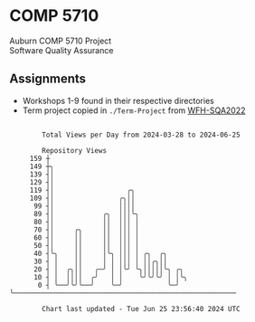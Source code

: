 # COMP 5710
Auburn COMP 5710 Project  
Software Quality Assurance

## Assignments
- Workshops 1-9 found in their respective directories
- Term project copied in `./Term-Project` from [WFH-SQA2022](https://github.com/wumphlett/WFH-SQA2022-AUBURN)

```

        Total Views per Day from 2024-03-28 to 2024-06-25

        Repository Views
     159 ┼
     149 ┼╮
     139 ┤│
     129 ┤│
     119 ┤│                  ╭╮
     109 ┤│                ╭╮││
      99 ┤│                ││││
      89 ┤│            ╭╮  │││╰╮
      80 ┤│            ││  │││ │
      70 ┤│     ╭╮     ││  │││ │
      60 ┤│     ││     ││  │││ │
      50 ┤│     ││     ││  │││ │
      40 ┤╰╮    ││     │╰╮ │││ │ ╭╮  ╭╮
      30 ┤ │    ││     │ │ │││ │ ││╭╮││
      20 ┤ │  ╭╮││   ╭─╯ │ │╰╯ ╰╮│││││╰╮ ╭╮
      10 ┤ │  ││││  ╭╯   │ │    ╰╯╰╯╰╯ │ │╰╮
       0 ┤ ╰──╯╰╯╰──╯    ╰─╯           ╰─╯ ╰───────────────────────────────────────────────────────

        Chart last updated - Tue Jun 25 23:56:40 2024 UTC
        
```
